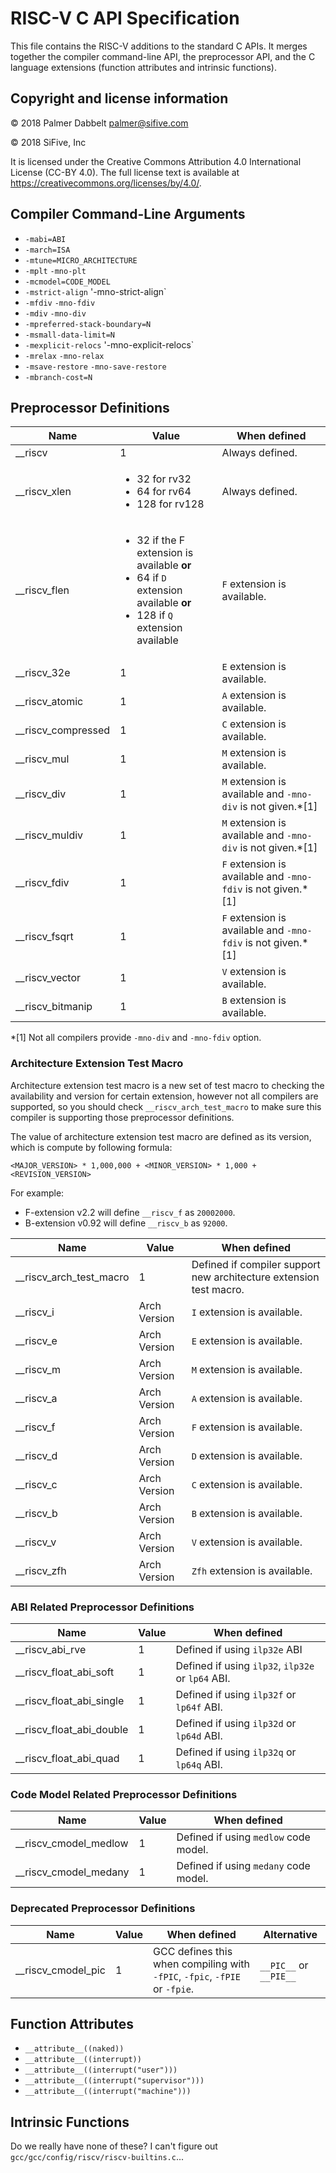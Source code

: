 # RISC-V C API Specification

This file contains the RISC-V additions to the standard C APIs.  It
merges together the compiler command-line API, the preprocessor API, and
the C language extensions (function attributes and intrinsic functions).

## Copyright and license information

 &copy; 2018 Palmer Dabbelt <palmer@sifive.com>

 &copy; 2018 SiFive, Inc

It is licensed under the Creative Commons Attribution 4.0 International
License (CC-BY 4.0). The full license text is available at
https://creativecommons.org/licenses/by/4.0/.

## Compiler Command-Line Arguments

* `-mabi=ABI`
* `-march=ISA`
* `-mtune=MICRO_ARCHITECTURE`
* `-mplt` `-mno-plt`
* `-mcmodel=CODE_MODEL`
* `-mstrict-align` '-mno-strict-align`
* `-mfdiv` `-mno-fdiv`
* `-mdiv` `-mno-div`
* `-mpreferred-stack-boundary=N`
* `-msmall-data-limit=N`
* `-mexplicit-relocs` '-mno-explicit-relocs`
* `-mrelax` `-mno-relax`
* `-msave-restore` `-mno-save-restore`
* `-mbranch-cost=N`

## Preprocessor Definitions

| Name                | Value | When defined                  |
| ------------------- | ----- | ----------------------------- |
| __riscv             | 1     | Always defined.               |
| __riscv_xlen        | <ul><li>32 for rv32</li><li>64 for rv64</li><li>128 for rv128</ul> | Always defined.             |
| __riscv_flen        | <ul><li>32 if the F extension is available **or**</li><li>64 if `D` extension available **or**</li><li>128 if `Q` extension available</li></ul> | `F` extension is available. |
| __riscv_32e         | 1     | `E` extension is available.   |
| __riscv_atomic      | 1     | `A` extension is available.   |
| __riscv_compressed  | 1     | `C` extension is available.   |
| __riscv_mul         | 1     | `M` extension is available.   |
| __riscv_div         | 1     | `M` extension is available and `-mno-div` is not given.*[1]    |
| __riscv_muldiv      | 1     | `M` extension is available and `-mno-div` is not given.*[1]    |
| __riscv_fdiv        | 1     | `F` extension is available and `-mno-fdiv` is not given.*[1]   |
| __riscv_fsqrt       | 1     | `F` extension is available and `-mno-fdiv` is not given.*[1]   |
| __riscv_vector      | 1     | `V` extension is available.   |
| __riscv_bitmanip    | 1     | `B` extension is available.   |

*[1] Not all compilers provide `-mno-div` and `-mno-fdiv` option.

### Architecture Extension Test Macro

Architecture extension test macro is a new set of test macro to checking the
availability and version for certain extension, however not all compilers are
supported, so you should check `__riscv_arch_test_macro` to make sure this
compiler is supporting those preprocessor definitions.

The value of architecture extension test macro are defined as its version,
which is compute by following formula:

```
<MAJOR_VERSION> * 1,000,000 + <MINOR_VERSION> * 1,000 + <REVISION_VERSION>
```

For example:
- F-extension v2.2 will define `__riscv_f` as `20002000`.
- B-extension v0.92 will define `__riscv_b` as `92000`.

| Name                    | Value        | When defined                  |
| ----------------------- | ------------ | ----------------------------- |
| __riscv_arch_test_macro | 1            | Defined if compiler support new architecture extension test macro. |
| __riscv_i               | Arch Version | `I` extension is available.   |
| __riscv_e               | Arch Version | `E` extension is available.   |
| __riscv_m               | Arch Version | `M` extension is available.   |
| __riscv_a               | Arch Version | `A` extension is available.   |
| __riscv_f               | Arch Version | `F` extension is available.   |
| __riscv_d               | Arch Version | `D` extension is available.   |
| __riscv_c               | Arch Version | `C` extension is available.   |
| __riscv_b               | Arch Version | `B` extension is available.   |
| __riscv_v               | Arch Version | `V` extension is available.   |
| __riscv_zfh             | Arch Version | `Zfh` extension is available. |

### ABI Related Preprocessor Definitions

| Name                     | Value | When defined                  |
| ------------------------ | ----- | ----------------------------- |
| __riscv_abi_rve          | 1     | Defined if using `ilp32e` ABI |
| __riscv_float_abi_soft   | 1     | Defined if using `ilp32`, `ilp32e` or `lp64` ABI. |
| __riscv_float_abi_single | 1     | Defined if using `ilp32f` or `lp64f` ABI. |
| __riscv_float_abi_double | 1     | Defined if using `ilp32d` or `lp64d` ABI. |
| __riscv_float_abi_quad   | 1     | Defined if using `ilp32q` or `lp64q` ABI. |

### Code Model Related Preprocessor Definitions

| Name                  | Value    | When defined                          |
| --------------------- | -------- | ------------------------------------- |
| __riscv_cmodel_medlow | 1        | Defined if using `medlow` code model. |
| __riscv_cmodel_medany | 1        | Defined if using `medany` code model. |

### Deprecated Preprocessor Definitions

| Name                  | Value    | When defined                          | Alternative |
| --------------------- | -------- | ------------------------------------- | ----------- |
| __riscv_cmodel_pic    | 1        | GCC defines this when compiling with `-fPIC`, `-fpic`, `-fPIE` or `-fpie`. | `__PIC__` or `__PIE__` |

## Function Attributes

* `__attribute__((naked))`
* `__attribute__((interrupt))`
* `__attribute__((interrupt("user")))`
* `__attribute__((interrupt("supervisor")))`
* `__attribute__((interrupt("machine")))`

## Intrinsic Functions

Do we really have none of these?  I can't figure out
`gcc/gcc/config/riscv/riscv-builtins.c`...
